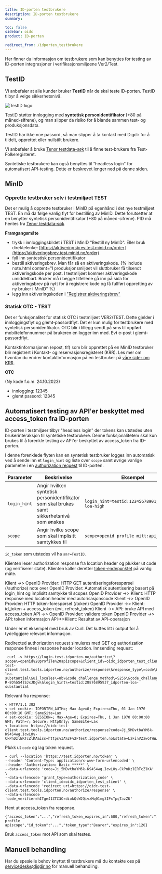 ```yaml
---
title: ID-porten testbrukere
description: ID-porten testbrukere
summary:

toc: false
sidebar: oidc
product: ID-porten

redirect_from: /idporten_testbrukere
---
```


Her finner du informasjon om testbrukere som kan benyttes for testing av ID-porten integrasjoner i verifikasjonsmiljøene Ver2/Test.

## TestID

Vi anbefaler at alle kunder bruker **TestID** når de skal teste ID-porten. TestID tilbyr å velge sikkerhetsnivå. 

![TestID logo]({{site.baseurl}}/assets/testid.svg)

TestID støtter innlogging med **syntetisk personidentifikator**  (+80 på måned-sifrene), og man slipper da risiko for å blande sammen test- og produksjonsdata.

TestID har ikke noe passord, så man slipper å ta kontakt med Digdir for å tildelt, opprettet eller nullstilt brukere.

Vi anbefaler å bruke [Tenor testdata-søk](https://www.skatteetaten.no/skjema/testdata/) til å finne test-brukere fra Test-Folkeregisteret.

Syntetiske testbrukere kan også benyttes til "headless login" for automatisert API-testing.  Dette er beskrevet lenger ned på denne siden.


## MinID

### Opprette testbruker selv i testmiljøet TEST

Det er mulig å opprette testbruker i MinID på egenhånd i det nye testmiljøet TEST. En må da følge vanlig flyt for bestilling av MinID. Dette forutsetter at en benytter syntetisk personidentifikator (+80 på måned-sifrene). PID må hentes fra [Tenor testdata-søk](https://www.skatteetaten.no/skjema/testdata/). 

**Framgangsmåte**

- trykk i innloggingsbildet i TEST i MinID "Bestill ny MinID". Eller bruk direktelenke: [https://aktiveringsbrev.test.minid.no/order](https://aktiveringsbrev.test.minid.no/order)
- fyll inn syntestisk personidentifikator
- bestill aktiveringsbrev. Man får så en aktiveringskode.
{% include note.html content="I produksjonsmiljøet vil sluttbruker få tilsendt aktiveringskode per post. I testmiljøet kommer aktiveringskode umiddelbart. Bruker må i begge tilfellene gå inn på sida for aktiveringsbrev på nytt for å registrere kode og få fullført oppretting av ny bruker i MinID" %}
- legg inn aktiveringskoden i ["Registrer aktiveringsbrev"](https://aktiveringsbrev.test.minid.no)  


### Statisk OTC - TEST

Det er funksjonalitet for statisk OTC i testmiljøet VER2/TEST. Dette gjelder i innloggingsflyt og glemt-passordflyt. Det er kun mulig for testbrukere med syntetisk personidenfikator. OTC blir i tillegg sendt på sms til oppført mobiltelefonnummer på brukeren en logger inn med. Evt e-post i glemt-passordflyt. 

Kontaktinformasjonen (epost, tlf)  som blir opprettet på en MinID testbruker blir registrert i Kontakt- og reservasjonsregisteret (KRR). Les mer om hvordan du endrer kontaktinformasjon på en testbruker på [våre sider om KRR](https://docs.digdir.no/docs/Kontaktregisteret/krr_sluttbrukerinnstillinger#oppdatering-av-kontaktinfo-i-minprofil).

**OTC**

(Ny kode f.o.m. 24.10.2023)
- innlogging: 12345  
- glemt passord: 12345
  
<!---
## BankID

For de som ikke kan bruke syntetiske fødselsnummer, tilbyr vi et sett med standard testbrukere med BankID med personnumre som ikke finnes i Folkeregisteret.

**Passord og engangskode**

- Engangskode: otp
- Passord: qwer1234 


| 08089409382 |	08089408084 |	08089406820	| 08089405603	| 08089404224 |
| 08089409110 |	08089407967	| 08089406669	| 08089405522	| 08089404143 |
| 08089408912 |	08089407886	| 08089406588	| 08089405441	| 08089404062 |
| 08089408831 |	08089407614	| 08089406316	| 08089405360	| 08089403945 |
| 08089408750 |	08089407533	| 08089406235	| 08089405018	| 08089403864 |
| 08089408599 |	08089407452	| 08089406154	| 08089404739	| 08089403783 |
| 08089408408 |	08089407371	| 08089406073	| 08089404658	| 08089403511 |
| 08089408327 |	08089407290	| 08089405956	| 08089404577	| 08089403430 |
| 08089408246 |	08089407029	| 08089405875	| 08089404496	| 08089403279 |
| 08089408165 | 08089406901	| 08089405794	| 08089404305	| 08089403198 |

**Merk: Disse testbrukerene er allment tilgjengelige og vil bli resatt med jevne mellomrom.**

--->


## Automatisert testing av API'er beskyttet med access_token fra ID-porten

ID-porten i testmiljøer tilbyr "headless login" der tokens kan utstedes uten brukerinteraksjon til syntetiske testbrukere.  Denne funksjonalitetem skal kun brukes til å forenkle testing av API'er beskyttet av access_token fra ID-porten.

I denne forenklede flyten kan en syntetisk testbruker logges inn automatisk ved å sende inn et `login_hint` og liste over `scope` samt øvrige vanlige parametre i en [authorization request]({{site.baseurl}}/docs/idporten/oidc/oidc_protocol_authorize) til ID-porten.

 Parameter | Beskrivelse | Eksempel
 -|-|-|
 `login_hint` | Angir hvilken syntetisk personidentifikator som skal brukes samt sikkerhetsnivå som ønskes | `login_hint=testid:12345678901_idporten-loa-high`
 `scope`      | Angir hvilke scope som skal implisitt samtykkes til | `scope=openid profile mitt:api_scope`

`id_token` som utstedes vil ha `amr=TestID`.

Klienten leser authorization response fra location header og plukker ut code (og verifiserer state).  Klienten kaller deretter [token-endepunktet]({{site.baseurl}}/docs/idporten/oidc/oidc_protocol_token) på vanlig måte.

 <div class="mermaid">
  Klient ->> OpenID Provider: HTTP GET autentiseringsforespørsel (/authorize)
  note over OpenID Provider: Automatisk autentisering basert på login_hint og implisitt samtykke til scopes
  OpenID Provider ->> Klient: HTTP response med location header med autorisasjonscode
  Klient ->> OpenID Provider: HTTP token-forespørsel (/token)
  OpenID Provider ->> Klient: id_token + access_token (evt. refresh_token)
  Klient ->> API: bruke API med access_token
  API ->> OpenID Provider: validere token
  OpenID Provider ->> API: token informasjon
  API->>Klient: Resultat av API-operasjon
 </div>

Under er et eksempel med bruk av Curl.  Det kuttes litt i output for å tydeliggjøre relevant informasjon.

Redirected authorization request simuleres med GET og authorization response finnes i response header location.  Innsending request:
```
 curl -v https://login.test.idporten.no/authorize\?scope\=openid%20profile%20apiscope\&client_id\=oidc_idporten_test_client\&redirect_uri\=https://oidc-test-client.test.tools.idporten.no/authorize/response\&response_type\=code\&state\=LzFinVZzwoTWWJNQyxCSspoBnVTh9Hk1ugJLmvKVPdU\&nonce\=iDyWdWH18O_lJxkdyPF28heGSBTz2Zwld9cO_GCI6f0\&acr_values\=idporten-loa-substantial\&ui_locales\=nb\&code_challenge_method\=S256\&code_challenge\=s2Zoo2UrS7PcGTZO7P9rPLaR0d-R-8OhbS4lSJxJDgw\&login_hint\=testid:28876895937_idporten-loa-substantial
```
Relevant fra response:
```
< HTTP/1.1 302 
< set-cookie: IDPORTEN_AUTH=; Max-Age=0; Expires=Thu, 01 Jan 1970 00:00:10 GMT; SameSite=Lax
< set-cookie: SESSION=; Max-Age=0; Expires=Thu, 1 Jan 1970 00:00:00 GMT; Path=/; Secure; HttpOnly; SameSite=Lax
< location: https://oidc-test-client.test.tools.idporten.no/authorize/response?code=Jj_5MDvtbaYM6k-K94S4wg.IcwLOy-CkPnDzlERTcZlKA&iss=https%3A%2F%2Ftest.idporten.no&state=LzFinVZzwoTWWJNQyxCSspoBnVTh9Hk1ugJLmvKVPdU
```

Plukk ut `code` og lag token request.
```
~ curl --location 'https://test.idporten.no/token' \
--header 'Content-Type: application/x-www-form-urlencoded' \
--header 'Authorization: Basic *****' \
--data-urlencode 'code=Jj_5MDvtbaYM6k-K94S4wg.IcwLOy-CkPnDzlERTcZlKA' \
--data-urlencode 'grant_type=authorization_code' \
--data-urlencode 'client_id=oidc_idporten_test_client' \
--data-urlencode 'redirect_uri=https://oidc-test-client.test.tools.idporten.no/authorize/response' \
--data-urlencode 'code_verifier=hITge41ZTC3OrdiokQsW2QivzMq01mg3IPxTpqTazZU'
```
Hent ut access_token fra response.
```
{"access_token":"...","refresh_token_expires_in":600,"refresh_token":"...","scope":"openid profile apiscope","id_token":"...","token_type":"Bearer","expires_in":120}
```
Bruk `access_token` mot API som skal testes.
 

## Manuell behandling

Har du spesielle behov knyttet til testbrukere må du kontakte oss på servicedesk@digdir.no for manuell behandling.

